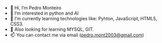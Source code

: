 - 👋 Hi, I’m Pedro Monteiro
- 👀 I’m interested in python and AI
- 🌱 I’m currently learning technologies like: Pyhton, JavaScript, HTML5, CSS3.
- 🌱 Also looking for learning MYSQL, GIT.
- 📫 You can contact me via email (pedro.mont2003@gmail.com)
